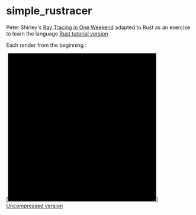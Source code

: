 # simple_rustracer


Peter Shirley's [Ray Tracing in One Weekend](https://raytracing.github.io/books/RayTracingInOneWeekend.html) adapted to Rust as an exercise to learn the language [Rust tutorial version](https://the-ray-tracing-road-to-rust.vercel.app/)

Each render from the beginning :

[![Watch the video](https://raw.githubusercontent.com/seb-tourneux/simple_rustracer/master/process.gif)]
[Uncompressed version](https://raw.githubusercontent.com/seb-tourneux/simple_rustracer/master/process.mp4)
